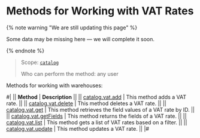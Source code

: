# Methods for Working with VAT Rates

{% note warning "We are still updating this page" %}

Some data may be missing here — we will complete it soon.

{% endnote %}

> Scope: [`catalog`](../../scopes/permissions.md)
>
> Who can perform the method: any user

Methods for working with warehouses:

#|
|| **Method** | **Description** ||
|| [catalog.vat.add](./catalog-vat-add.md) | This method adds a VAT rate. ||
|| [catalog.vat.delete](./catalog-vat-delete.md) | This method deletes a VAT rate. ||
|| [catalog.vat.get](./catalog-vat-get.md) | This method retrieves the field values of a VAT rate by ID. ||
|| [catalog.vat.getFields](./catalog-vat-get-fields.md) | This method returns the fields of a VAT rate. ||
|| [catalog.vat.list](./catalog-vat-list.md) | This method gets a list of VAT rates based on a filter. ||
|| [catalog.vat.update](./catalog-vat-update.md) | This method updates a VAT rate. ||
|#